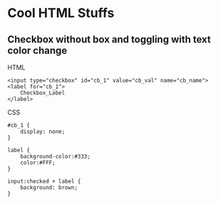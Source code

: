 # Cool HTML Stuffs

## Checkbox without box and toggling with text color change

HTML
```
<input type="checkbox" id="cb_1" value="cb_val" name="cb_name">
<label for="cb_1">
    Checkbox_Label
</label>
```

CSS
```
#cb_1 {
	display: none;
}

label {
	background-color:#333; 
	color:#FFF; 
}

input:checked + label {
    background: brown;
}
```
